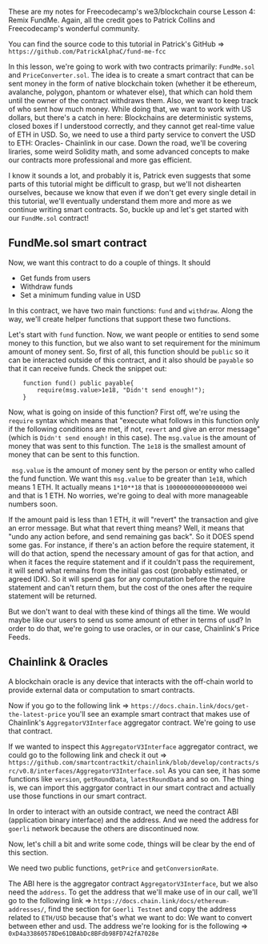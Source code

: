 These are my notes for Freecodecamp's we3/blockchain course Lesson 4: Remix FundMe. Again, all the credit goes to Patrick Collins and Freecodecamp's wonderful community.

You can find the source code to this tutorial in Patrick's GitHub => `https://github.com/PatrickAlphaC/fund-me-fcc`

In this lesson, we're going to work with two contracts primarily: `FundMe.sol` and `PriceConverter.sol`. The idea is to create a smart contract that can be sent money in the form of native blockchain token (whether it be ethereum, avalanche, polygon, phantom or whatever else), that which can hold them until the owner of the contract withdraws them. Also, we want to keep track of who sent how much money. While doing that, we want to work with US dollars, but there's a catch in here: Blockchains are deterministic systems, closed boxes if I understood correctly, and they cannot get real-time value of ETH in USD. So, we need to use a third party service to convert the USD to ETH: Oracles- Chainlink in our case. Down the road, we'll be covering liraries, some weird Solidity math, and some advanced concepts to make our contracts more professional and more gas efficient.

I know it sounds a lot, and probably it is, Patrick even suggests that some parts of this tutorial might be difficult to grasp, but we'll not dishearten ourselves, because we know that even if we don't get every single detail in this tutorial, we'll eventually understand them more and more as we continue writing smart contracts. So, buckle up and let's get started with our `FundMe.sol` contract!

## FundMe.sol smart contract

Now, we want this contract to do a couple of things. It should

- Get funds from users
- Withdraw funds
- Set a minimum funding value in USD

In this contract, we have two main functions: `fund` and `withdraw`. Along the way, we'll create helper functions that support these two functions.

Let's start with `fund` function. Now, we want people or entities to send some money to this function, but we also want to set requirement for the minimum amount of money sent. So, first of all, this function should be `public` so it can be interacted outside of this contract, and it also should be `payable` so that it can receive funds. Check the snippet out:

```solidity
    function fund() public payable{
        require(msg.value>1e18, "Didn't send enough!");
    }
```

Now, what is going on inside of this function? First off, we're using the `require` syntax which means that "execute what follows in this function only if the following conditions are met, if not, `revert` and give an error message" (which is `Didn't send enough!` in this case). The `msg.value` is the amount of money that was sent to this function. The `1e18` is the smallest amount of money that can be sent to this function.

` msg.value` is the amount of money sent by the person or entity who called the fund function. We want this `msg.value` to be greater than `1e18`, which means 1 ETH. It actually means `1*10**18` that is `1000000000000000000` wei and that is 1 ETH. No worries, we're going to deal with more manageable numbers soon.

If the amount paid is less than 1 ETH, it will "revert" the transaction and give an error message. But what that revert thing means? Well, it means that "undo any action before, and send remaining gas back". So it DOES spend some gas. For instance, if there's an action before the require statement, it will do that action, spend the necessary amount of gas for that action, and when it faces the require statement and if it couldn't pass the requirement, it will send what remains from the initial gas cost (probably estimated, or agreed IDK). So it will spend gas for any computation before the require statement and can't return them, but the cost of the ones after the require statement will be returned.

But we don't want to deal with these kind of things all the time. We would maybe like our users to send us some amount of ether in terms of usd? In order to do that, we're going to use oracles, or in our case, Chainlink's Price Feeds.

## Chainlink & Oracles

A blockchain oracle is any device that interacts with the off-chain world to provide external data or computation to smart contracts.

Now if you go to the following link => `https://docs.chain.link/docs/get-the-latest-price` you'll see an example smart contract that makes use of Chainlink's `AggregatorV3Interface` aggregator contract. We're going to use that contract.

If we wanted to inspect this `AggregatorV3Interface` aggregator contract, we could go to the following link and check it out => `https://github.com/smartcontractkit/chainlink/blob/develop/contracts/src/v0.8/interfaces/AggregatorV3Interface.sol` As you can see, it has some functions like `version`, `getRoundData`, `latestRoundData` and so on. The thing is, we can import this aggrgator contract in our smart contract and actually use those functions in our smart contract.

In order to interact with an outside contract, we need the contract ABI (application binary interface) and the address. And we need the address for `goerli` network because the others are discontinued now.

Now, let's chill a bit and write some code, things will be clear by the end of this section.

We need two public functions, `getPrice` and `getConversionRate`.

The ABI here is the aggregator contract `AggregatorV3Interface`, but we also need the `address`. To get the address that we'll make use of in our call, we'll go to the following link => `https://docs.chain.link/docs/ethereum-addresses/`, find the section for `Goerli Testnet` and copy the address related to `ETH/USD` because that's what we want to do: We want to convert between ether and usd. The address we're looking for is the following => ` 0xD4a33860578De61DBAbDc8BFdb98FD742fA7028e`
